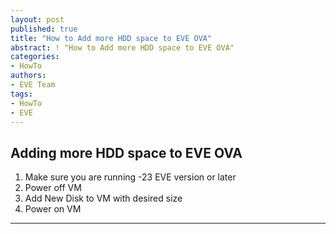 ```yaml
---
layout: post
published: true
title: "How to Add more HDD space to EVE OVA"
abstract: ! "How to Add more HDD space to EVE OVA"
categories:
- HowTo
authors:
- EVE Team
tags:
- HowTo
- EVE
---
```


## Adding more HDD space to EVE OVA

1. Make sure you are running -23 EVE version or later
2. Power off VM
3. Add New Disk to VM with desired size
4. Power on VM

---
